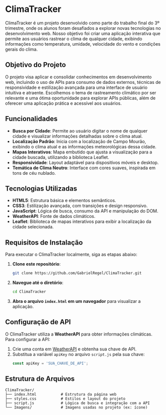# ClimaTracker

ClimaTracker é um projeto desenvolvido como parte do trabalho final do 3º trimestre, onde os alunos foram desafiados a explorar novas tecnologias no desenvolvimento web. Nosso objetivo foi criar uma aplicação interativa que permite aos usuários rastrear o clima de qualquer cidade, exibindo informações como temperatura, umidade, velocidade do vento e condições gerais do clima.

## Objetivo do Projeto

O projeto visa aplicar e consolidar conhecimentos em desenvolvimento web, incluindo o uso de APIs para consumo de dados externos, técnicas de responsividade e estilização avançada para uma interface de usuário intuitiva e atraente. Escolhemos o tema de rastreamento climático por ser relevante e uma ótima oportunidade para explorar APIs públicas, além de oferecer uma aplicação prática e acessível aos usuários.

## Funcionalidades

- **Busca por Cidade**: Permite ao usuário digitar o nome de qualquer cidade e visualizar informações detalhadas sobre o clima atual.
- **Localização Padrão**: Inicia com a localização de Campo Mourão, exibindo o clima atual e as informações meteorológicas dessa cidade.
- **Mapas Interativos**: Mapa embutido que ajusta a visualização para a cidade buscada, utilizando a biblioteca Leaflet.
- **Responsividade**: Layout adaptável para dispositivos móveis e desktop.
- **Temática de Clima Neutro**: Interface com cores suaves, inspirada em tons de céu nublado.

## Tecnologias Utilizadas

- **HTML5**: Estrutura básica e elementos semânticos.
- **CSS3**: Estilização avançada, com transições e design responsivo.
- **JavaScript**: Lógica de busca, consumo da API e manipulação do DOM.
- **WeatherAPI**: Fonte de dados climáticos.
- **Leaflet**: Biblioteca de mapas interativos para exibir a localização da cidade selecionada.

## Requisitos de Instalação

Para executar o ClimaTracker localmente, siga as etapas abaixo:

1. **Clone este repositório**:
    ```bash
    git clone https://github.com/GabrielRegel/ClimaTracker.git
    ```
2. **Navegue até o diretório**:
    ```bash
    cd ClimaTracker
    ```
3. **Abra o arquivo `index.html` em um navegador** para visualizar a aplicação.

## Configuração de API

O ClimaTracker utiliza a **WeatherAPI** para obter informações climáticas. Para configurar a API:

1. Crie uma conta em [WeatherAPI](https://www.weatherapi.com/) e obtenha sua chave de API.
2. Substitua a variável `apiKey` no arquivo `script.js` pela sua chave:
    ```javascript
    const apiKey = 'SUA_CHAVE_DE_API';
    ```

## Estrutura de Arquivos

```plaintext
ClimaTracker/
├── index.html           # Estrutura da página web
├── styles.css           # Estilos e layout do projeto
├── script.js            # Lógica de busca e integração com a API
└── Imagens/             # Imagens usadas no projeto (ex: ícone)
